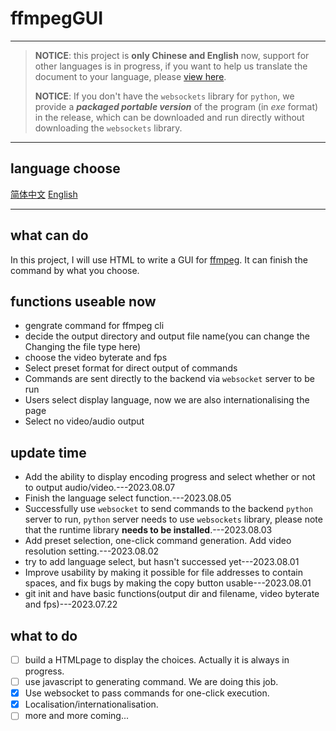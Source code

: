 # ffmpegGUI

---

> **NOTICE**: this project is **only Chinese and English** now, support for other languages is in progress, if you want to help us translate the document to your language, please [view here](localisation.md).
> 
> **NOTICE**: If you don't have the `websockets` library for `python`, we provide a ***packaged portable version*** of the program (in *exe* format) in the release, which can be downloaded and run directly without downloading the `websockets` library.

---

## language choose
[简体中文](README_zh.md) [English](README.md)  

---

## what can do
In this project, I will use HTML to write a GUI for [ffmpeg](https:\\ffmpeg.org). It can finish the command by what you choose.  

## functions useable now
- gengrate command for ffmpeg cli
- decide the output directory and output file name(you can change the Changing the file type here)
- choose the video byterate and fps
- Select preset format for direct output of commands
- Commands are sent directly to the backend via `websocket` server to be run
- Users select display language, now we are also internationalising the page
- Select no video/audio output

## update time
- Add the ability to display encoding progress and select whether or not to output audio/video.---2023.08.07
- Finish the language select function.---2023.08.05
- Successfully use `websocket` to send commands to the backend `python` server to run, `python` server needs to use `websockets` library, please note that the runtime library **needs to be installed**.---2023.08.03
- Add preset selection, one-click command generation. Add video resolution setting.---2023.08.02
- try to add language select, but hasn't successed yet---2023.08.01
- Improve usability by making it possible for file addresses to contain spaces, and fix bugs by making the copy button usable---2023.08.01
- git init and have basic functions(output dir and filename, video byterate and fps)---2023.07.22

## what to do
- [ ] build a HTMLpage to display the choices. Actually it is always in progress.  
- [ ] use javascript to generating command. We are doing this job.  
- [x] Use websocket to pass commands for one-click execution.  
- [X] Localisation/internationalisation.  
- [ ] more and more coming...  